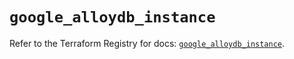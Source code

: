 # `google_alloydb_instance`

Refer to the Terraform Registry for docs: [`google_alloydb_instance`](https://registry.terraform.io/providers/hashicorp/google/5.13.0/docs/resources/alloydb_instance).
